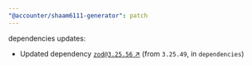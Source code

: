```yaml
---
"@accounter/shaam6111-generator": patch
---
```

dependencies updates:
  - Updated dependency [`zod@3.25.56` ↗︎](https://www.npmjs.com/package/zod/v/3.25.56) (from `3.25.49`, in `dependencies`)
